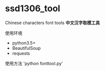 # ssd1306_tool
Chinese characters font tools
**中文汉字取模工具**</b>

使用环境</b>
- python3.5+
- BeautifulSoup
- requests

使用方法
'python fonttool.py'

